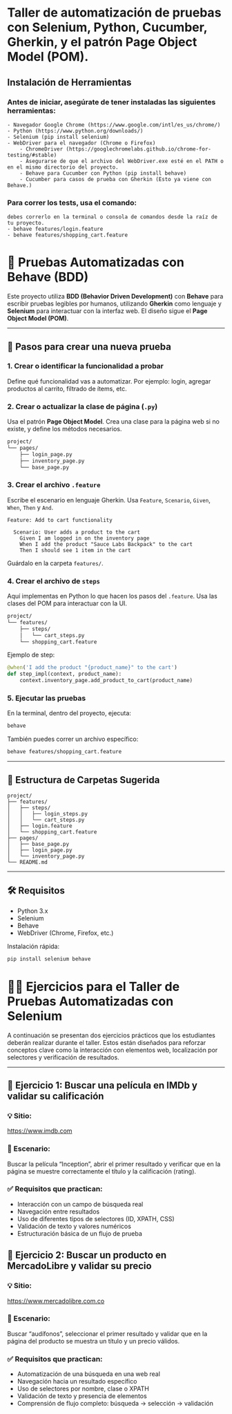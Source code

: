 # Taller de automatización de pruebas con Selenium, Python, Cucumber, Gherkin, y el patrón Page Object Model (POM).

## Instalación de Herramientas

### Antes de iniciar, asegúrate de tener instaladas las siguientes herramientas:
    - Navegador Google Chrome (https://www.google.com/intl/es_us/chrome/)
	- Python (https://www.python.org/downloads/) 
	- Selenium (pip install selenium)
	- WebDriver para el navegador (Chrome o Firefox)
		- ChromeDriver (https://googlechromelabs.github.io/chrome-for-testing/#stable)
		- Asegurarse de que el archivo del WebDriver.exe esté en el PATH o en el mismo directorio del proyecto.
		- Behave para Cucumber con Python (pip install behave)
		- Cucumber para casos de prueba con Gherkin (Esto ya viene con Behave.)

### Para correr los tests, usa el comando:
	debes correrlo en la terminal o consola de comandos desde la raíz de tu proyecto.
	- behave features/login.feature 
	- behave features/shopping_cart.feature 

# 🧪 Pruebas Automatizadas con Behave (BDD)

Este proyecto utiliza **BDD (Behavior Driven Development)** con **Behave** para escribir pruebas legibles por humanos, utilizando **Gherkin** como lenguaje y **Selenium** para interactuar con la interfaz web. El diseño sigue el **Page Object Model (POM)**.

---

## 🚀 Pasos para crear una nueva prueba

### 1. Crear o identificar la funcionalidad a probar
Define qué funcionalidad vas a automatizar. Por ejemplo: login, agregar productos al carrito, filtrado de ítems, etc.

### 2. Crear o actualizar la clase de página (`.py`)
Usa el patrón **Page Object Model**. Crea una clase para la página web si no existe, y define los métodos necesarios.

```bash
project/
└── pages/
    ├── login_page.py
    ├── inventory_page.py
    └── base_page.py
```

### 3. Crear el archivo `.feature`
Escribe el escenario en lenguaje Gherkin. Usa `Feature`, `Scenario`, `Given`, `When`, `Then` y `And`.

```gherkin
Feature: Add to cart functionality

  Scenario: User adds a product to the cart
    Given I am logged in on the inventory page
    When I add the product "Sauce Labs Backpack" to the cart
    Then I should see 1 item in the cart
```

Guárdalo en la carpeta `features/`.

### 4. Crear el archivo de `steps`
Aquí implementas en Python lo que hacen los pasos del `.feature`. Usa las clases del POM para interactuar con la UI.

```bash
project/
└── features/
    ├── steps/
    │   └── cart_steps.py
    └── shopping_cart.feature
```

Ejemplo de step:

```python
@when('I add the product "{product_name}" to the cart')
def step_impl(context, product_name):
    context.inventory_page.add_product_to_cart(product_name)
```

### 5. Ejecutar las pruebas

En la terminal, dentro del proyecto, ejecuta:

```bash
behave
```

También puedes correr un archivo específico:

```bash
behave features/shopping_cart.feature
```

---

## 📁 Estructura de Carpetas Sugerida

```
project/
├── features/
│   ├── steps/
│   │   ├── login_steps.py
│   │   └── cart_steps.py
│   ├── login.feature
│   └── shopping_cart.feature
├── pages/
│   ├── base_page.py
│   ├── login_page.py
│   └── inventory_page.py
└── README.md
```

---

## 🛠️ Requisitos

- Python 3.x  
- Selenium  
- Behave  
- WebDriver (Chrome, Firefox, etc.)

Instalación rápida:

```bash
pip install selenium behave
```

# 🧑‍🏫 Ejercicios para el Taller de Pruebas Automatizadas con Selenium

A continuación se presentan dos ejercicios prácticos que los estudiantes deberán realizar durante el taller. Estos están diseñados para reforzar conceptos clave como la interacción con elementos web, localización por selectores y verificación de resultados.

---
## 🧪 Ejercicio 1: Buscar una película en IMDb y validar su calificación
### 💡 Sitio:
https://www.imdb.com

### 🎯 Escenario:
Buscar la película “Inception”, abrir el primer resultado y verificar que en la página se muestre correctamente el título y la calificación (rating).

### ✅ Requisitos que practican:
- Interacción con un campo de búsqueda real
- Navegación entre resultados
- Uso de diferentes tipos de selectores (ID, XPATH, CSS)
- Validación de texto y valores numéricos
- Estructuración básica de un flujo de prueba

## 🧪 Ejercicio 2: Buscar un producto en MercadoLibre y validar su precio
### 💡 Sitio:
https://www.mercadolibre.com.co

### 🎯 Escenario:
Buscar “audífonos”, seleccionar el primer resultado y validar que en la página del producto se muestra un título y un precio válidos.

### ✅ Requisitos que practican:

- Automatización de una búsqueda en una web real
- Navegación hacia un resultado específico
- Uso de selectores por nombre, clase o XPATH
- Validación de texto y presencia de elementos
- Comprensión de flujo completo: búsqueda → selección → validación